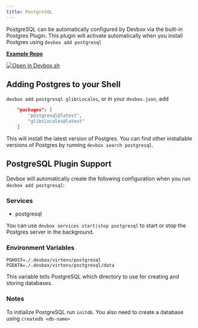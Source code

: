 ```yaml
---
title: PostgreSQL
---
```


PostgreSQL can be automatically configured by Devbox via the built-in Postgres Plugin. This plugin will activate automatically when you install Postgres using `devbox add postgresql`

[**Example Repo**](https://github.com/jetpack-io/devbox/tree/main/examples/databases/postgres)

[![Open In Devbox.sh](https://jetpack.io/img/devbox/open-in-devbox.svg)](https://devbox.sh/templates/postgres)

## Adding Postgres to your Shell

`devbox add postgresql glibcLocales`, or in your `devbox.json`, add

```json
    "packages": [
        "postgresql@latest",
        "glibcLocales@latest"
    ]
```

This will install the latest version of Postgres. You can find other installable versions of Postgres by running `devbox search postgresql`.

## PostgreSQL Plugin Support

Devbox will automatically create the following configuration when you run `devbox add postgresql`:

### Services

-   postgresql

You can use `devbox services start|stop postgresql` to start or stop the Postgres server in the background.

### Environment Variables

`PGHOST=./.devbox/virtenv/postgresql`
`PGDATA=./.devbox/virtenv/postgresql/data`

This variable tells PostgreSQL which directory to use for creating and storing databases.

### Notes

To initialize PostgreSQL run `initdb`. You also need to create a database using `createdb <db-name>`
